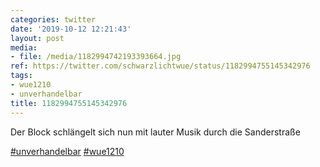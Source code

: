 ```yaml
---
categories: twitter
date: '2019-10-12 12:21:43'
layout: post
media:
- file: /media/1182994742193393664.jpg
ref: https://twitter.com/schwarzlichtwue/status/1182994755145342976
tags:
- wue1210
- unverhandelbar
title: 1182994755145342976
---
```

Der Block schlängelt sich nun mit lauter Musik durch die Sanderstraße

[#unverhandelbar](/t/unverhandelbar) [#wue1210](/t/wue1210) 
